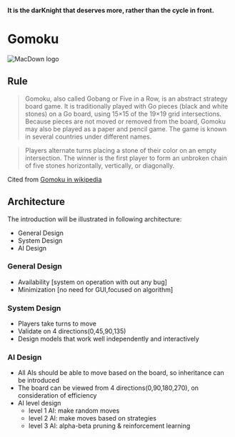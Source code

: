 **It is the darKnight that deserves more, rather than the cycle in front.**
# Gomoku
![MacDown logo](https://www.htmlgames.com/uploaded/thumb/gomoku300.jpg)

## Rule
>Gomoku, also called Gobang or Five in a Row, is an abstract strategy board game. It is traditionally played with Go pieces (black and white stones) on a Go board, using 15×15 of the 19×19 grid intersections. Because pieces are not moved or removed from the board, Gomoku may also be played as a paper and pencil game. The game is known in several countries under different names.

>Players alternate turns placing a stone of their color on an empty intersection. The winner is the first player to form an unbroken chain of five stones horizontally, vertically, or diagonally.

Cited from [Gomoku in wikipedia](https://en.wikipedia.org/wiki/Gomoku)  
## Architecture
The introduction will be illustrated in following architecture:  
* General Design  
* System Design  
* AI Design
 
### General Design

* Availability	[system on operation with out any bug]  
* Minimization	[no need for GUI,focused on algorithm]

### System Design  

* Players take turns to move  
* Validate on 4 directions(0,45,90,135)
* Design models that work well independently and interactively

### AI Design
* All AIs should be able to move based on the board, so inheritance can be introduced    
* The board can be viewed from 4 directions(0,90,180,270), on consideration of efficiency  
* AI level design
	* level 1 AI: make random moves
	* level 2 AI: make moves based on strategies
	* level 3 AI: alpha-beta pruning & reinforcement learning